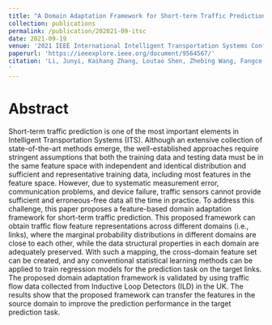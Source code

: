 ```yaml
---
title: "A Domain Adaptation Framework for Short-term Traffic Prediction"
collection: publications
permalink: /publication/202021-09-itsc
date: 2021-09-19
venue: '2021 IEEE International Intelligent Transportation Systems Conference (ITSC)'
paperurl: 'https://ieeexplore.ieee.org/document/9564567/'
citation: 'Li, Junyi, Kaihang Zhang, Loutao Shen, Zhebing Wang, Fangce Guo, Panagiotis Angeloudis, Xiqun Michael Chen, and Simon Hu. 2021. &quot;A Domain Adaptation Framework for Short-Term Traffic Prediction.&quot; In <i>2021 IEEE International Intelligent Transportation Systems Conference (ITSC)</i>, 3564–69. Indianapolis, IN, USA: IEEE. https://doi.org/10.1109/ITSC48978.2021.9564567.
'
---
```

# Abstract

Short-term traffic prediction is one of the most important elements in Intelligent Transportation Systems (ITS). Although an extensive collection of state-of-the-art methods emerge, the well-established approaches require stringent assumptions that both the training data and testing data must be in the same feature space with independent and identical distribution and sufficient and representative training data, including most features in the feature space. However, due to systematic measurement error, communication problems, and device failure, traffic sensors cannot provide sufficient and erroneous-free data all the time in practice. To address this challenge, this paper proposes a feature-based domain adaptation framework for short-term traffic prediction. This proposed framework can obtain traffic flow feature representations across different domains (i.e., links), where the marginal probability distributions in different domains are close to each other, while the data structural properties in each domain are adequately preserved. With such a mapping, the cross-domain feature set can be created, and any conventional statistical learning methods can be applied to train regression models for the prediction task on the target links. The proposed domain adaptation framework is validated by using traffic flow data collected from Inductive Loop Detectors (ILD) in the UK. The results show that the proposed framework can transfer the features in the source domain to improve the prediction performance in the target prediction task.
